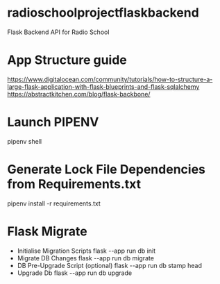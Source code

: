 # radioschoolprojectflaskbackend
Flask Backend API for Radio School

# App Structure guide
https://www.digitalocean.com/community/tutorials/how-to-structure-a-large-flask-application-with-flask-blueprints-and-flask-sqlalchemy
https://abstractkitchen.com/blog/flask-backbone/

# Launch PIPENV
pipenv shell

# Generate Lock File Dependencies from Requirements.txt
pipenv install -r requirements.txt

# Flask Migrate
- Initialise Migration Scripts
  flask --app run db init
- Migrate DB Changes
  flask --app run db migrate
- DB Pre-Upgrade Script (optional)
  flask --app run db stamp head
- Upgrade Db
  flask --app run db upgrade